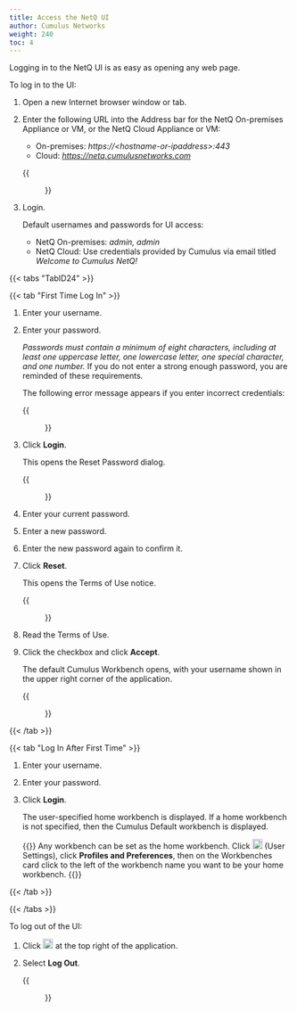```yaml
---
title: Access the NetQ UI
author: Cumulus Networks
weight: 240
toc: 4
---
```

Logging in to the NetQ UI is as easy as opening any web page.

To log in to the UI:

1. Open a new Internet browser window or tab.
2. Enter the following URL into the Address bar for the NetQ On-premises Appliance or VM, or the NetQ Cloud Appliance or VM:  
    - On-premises: *https://\<hostname-or-ipaddress\>:443*  
    - Cloud: *https://netq.cumulusnetworks.com*

    {{<figure src="/images/netq/access-ui-login-screen-310.png" width="600" >}}

3. Login.

    Default usernames and passwords for UI access:  
    - NetQ On-premises: *admin, admin*
    - NetQ Cloud: Use credentials provided by Cumulus via email titled *Welcome to Cumulus NetQ\!*

{{< tabs "TabID24" >}}

{{< tab "First Time Log In" >}}

1. Enter your username.

2. Enter your password.

    *Passwords must contain a minimum of eight characters, including at least one uppercase letter, one lowercase letter, one special character, and one number.* If you do not enter a strong enough password, you are reminded of these requirements.

    The following error message appears if you enter incorrect credentials:

    {{<figure src="/images/netq/access-ui-cred-error-310.png" width="250">}}

3. Click **Login**.

    This opens the Reset Password dialog.

    {{<figure src="/images/netq/access-ui-reset-pswd-310.png" width="250">}}

4. Enter your current password.

5. Enter a new password.

6. Enter the new password again to confirm it.

7. Click **Reset**.

    This opens the Terms of Use notice.

     {{<figure src="/images/netq/access-ui-terms-310.png" width="350">}}

8. Read the Terms of Use.

9. Click the checkbox and click **Accept**.

    The default Cumulus Workbench opens, with your username shown in the upper right corner of the application.

    {{<figure src="/images/netq/access-ui-cumulus-wb-310.png" width="700">}}

{{< /tab >}}

{{< tab "Log In After First Time" >}}

1. Enter your username.

2. Enter your password.

3. Click **Login**.

    The user-specified home workbench is displayed. If a home workbench is not specified, then the Cumulus Default workbench is displayed.

    {{<notice tip>}}
Any workbench can be set as the home workbench. Click <img src="https://icons.cumulusnetworks.com/17-Users/19-Natural-Close%20Up-Single%20User-Man/single-man-circle.svg" height="18" width="18"/> (User Settings), click <strong>Profiles and Preferences</strong>, then on the Workbenches card click to the left of the workbench name you want to be your home workbench.
    {{</notice>}}

{{< /tab >}}

{{< /tabs >}}

To log out of the UI:

1. Click <img src="https://icons.cumulusnetworks.com/17-Users/19-Natural-Close%20Up-Single%20User-Man/single-man-circle.svg" height="18" width="18"/> at the top right of the application.

2. Select **Log Out**.  

    {{<figure src="/images/netq/access-ui-logout-230.png" width="150">}}
